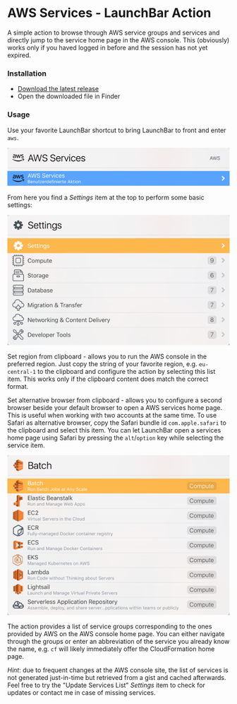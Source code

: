 # AWS Services - LaunchBar Action

A simple action to browse through AWS service groups and services and directly jump to the service home page in the AWS console. This (obviously) works only if you haved logged in before and the session has not yet expired.

### Installation

- [Download the latest release](https://github.com/thorstenhuhn/launchbar-AwsServices/releases)
- Open the downloaded file in Finder

### Usage

Use your favorite LaunchBar shortcut to bring LaunchBar to front and enter `aws`.

![AWS Services LaunchBar Action](screenshot-01.png)

From here you find a _Settings_ item at the top to perform some basic settings:

![Action settings](screenshot-02.png)

Set region from clipboard - allows you to run the AWS console in the preferred region. Just copy the string of your favorite region, e.g. `eu-central-1` to the clipboard and configure the action by selecting this list item. This works only if the clipboard content does match the correct format.

Set alternative browser from clipboard - allows you to configure a second browser beside your default browser to open a AWS services home page. This is useful when working with two accounts at the same time. To use Safari as alternative browser, copy the Safari bundle id `com.apple.safari` to the clipboard and select this item. You can let LaunchBar open a services home page using Safari by pressing the `alt`/`option` key while selecting the service item.

![Compute group](screenshot-03.png)

The action provides a list of service groups corresponding to the ones provided by AWS on the AWS console home page. You can either navigate through the groups or enter an abbreviation of the service you already know the name, e.g. `cf` will likely immediately offer the CloudFormation home page.

*Hint*: due to frequent changes at the AWS console site, the list of services is not generated just-in-time but retrieved from a gist and cached afterwards. Feel free to try the "Update Services List" _Settings_ item to check for updates or contact me in case of missing services.

